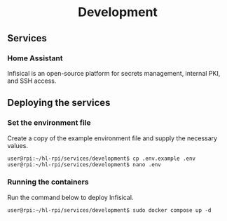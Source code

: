 <div align="center">
  <h1>Development</h1>
</div>

## Services
### Home Assistant
Infisical is an open-source platform for secrets management, internal PKI, and SSH access.

## Deploying the services

### Set the environment file
Create a copy of the example environment file and supply the necessary values.
```console
user@rpi:~/hl-rpi/services/development$ cp .env.example .env
user@rpi:~/hl-rpi/services/development$ nano .env
```
### Running the containers
Run the command below to deploy Infisical.

```console
user@rpi:~/hl-rpi/services/development$ sudo docker compose up -d
```
